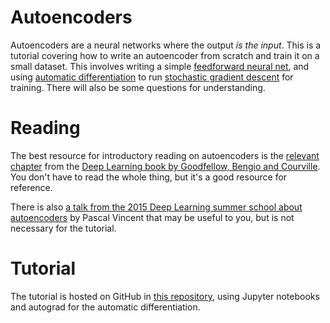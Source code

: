 

Autoencoders
============

Autoencoders are a neural networks where the output _is the input_. This is
a tutorial covering how to write an autoencoder from scratch and train it
on a small dataset. This involves writing a simple [feedforward neural
net][feedforward], and using [automatic differentiation][auto] to run
[stochastic gradient descent][sgd] for training. There will also be some
questions for understanding.

Reading
=======

The best resource for introductory reading on autoencoders is the [relevant
chapter][aechapter] from the [Deep Learning book by Goodfellow, Bengio and
Courville][book]. You don't have to read the whole thing, but it's a good
resource for reference.

There is also [a talk from the 2015 Deep Learning summer school about
autoencoders][talk] by Pascal Vincent that may be useful to you, but is
not necessary for the tutorial.

Tutorial
========

The tutorial is hosted on GitHub in [this repository][repo], using Jupyter
notebooks and autograd for the automatic differentiation.

[feedforward]: https://www.metacademy.org/graphs/concepts/feed_forward_neural_nets
[auto]: https://www.metacademy.org/graphs/concepts/automatic_differentiation
[sgd]: https://www.metacademy.org/graphs/concepts/stochastic_gradient_descent
[book]: http://www.deeplearningbook.org/
[aechapter]: http://www.deeplearningbook.org/contents/autoencoders.html
[talk]: http://videolectures.net/deeplearning2015_vincent_autoencoders/
[repo]: https://github.com/ANC-PIGlets/autoencoders
